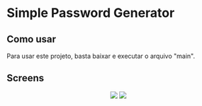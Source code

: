 # Simple Password Generator

## Como usar
Para usar este projeto, basta baixar e executar o arquivo "main".
## Screens
<div align="center">
  <img src="https://i.ibb.co/D1ZZBGp/interface01.png">
  <img src="https://i.ibb.co/BzchGtz/interface02.png">
</div>
